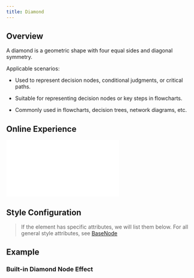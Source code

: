 ```yaml
---
title: Diamond
---
```


## Overview

A diamond is a geometric shape with four equal sides and diagonal symmetry.

Applicable scenarios:

- Used to represent decision nodes, conditional judgments, or critical paths.

- Suitable for representing decision nodes or key steps in flowcharts.

- Commonly used in flowcharts, decision trees, network diagrams, etc.

## Online Experience

<embed src="@/common/api/elements/nodes/diamond.md"></embed>

## Style Configuration

> If the element has specific attributes, we will list them below. For all general style attributes, see [BaseNode](/en/manual/element/node/build-in/base-node)

## Example

### Built-in Diamond Node Effect

<Playground path="element/node/demo/diamond.js" rid="default-diamond-node"></Playground>
